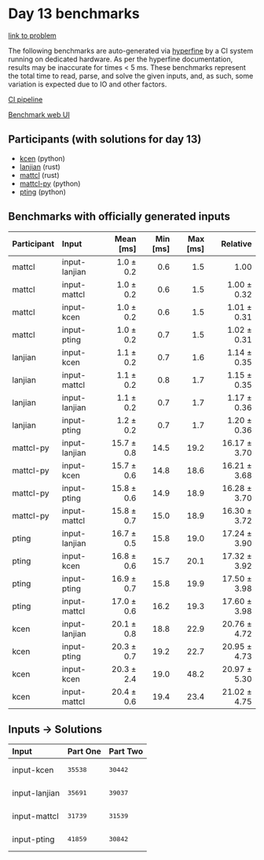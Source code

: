 # Day 13 benchmarks

[link to problem](https://adventofcode.com/2023/day/13)

The following benchmarks are auto-generated via
[hyperfine](https://github.com/sharkdp/hyperfine) by a CI system running on
dedicated hardware. As per the hyperfine documentation, results may be
inaccurate for times < 5 ms. These benchmarks represent the total time to read,
parse, and solve the given inputs, and, as such, some variation is expected due
to IO and other factors.

[CI pipeline](http://ci.papercode.net:8080/teams/main/pipelines/aoc2023)

[Benchmark web UI](https://aoc.ancalagon.black)


## Participants (with solutions for day 13)

- [kcen](https://github.com/kcen/aoc2023) (python)
- [lanjian](https://github.com/lanjian/aoc-2023) (rust)
- [mattcl](https://github.com/mattcl/aoc2023) (rust)
- [mattcl-py](https://github.com/mattcl/aoc2023-py) (python)
- [pting](https://github.com/pting/aoc2023) (python)


## Benchmarks with officially generated inputs

| Participant | Input | Mean [ms] | Min [ms] | Max [ms] | Relative |
|:---|:---|---:|---:|---:|---:|
| mattcl | input-lanjian | 1.0 ± 0.2 | 0.6 | 1.5 | 1.00 |
| mattcl | input-mattcl | 1.0 ± 0.2 | 0.6 | 1.5 | 1.00 ± 0.32 |
| mattcl | input-kcen | 1.0 ± 0.2 | 0.6 | 1.5 | 1.01 ± 0.31 |
| mattcl | input-pting | 1.0 ± 0.2 | 0.7 | 1.5 | 1.02 ± 0.31 |
| lanjian | input-kcen | 1.1 ± 0.2 | 0.7 | 1.6 | 1.14 ± 0.35 |
| lanjian | input-mattcl | 1.1 ± 0.2 | 0.8 | 1.7 | 1.15 ± 0.35 |
| lanjian | input-lanjian | 1.1 ± 0.2 | 0.7 | 1.7 | 1.17 ± 0.36 |
| lanjian | input-pting | 1.2 ± 0.2 | 0.7 | 1.7 | 1.20 ± 0.36 |
| mattcl-py | input-lanjian | 15.7 ± 0.8 | 14.5 | 19.2 | 16.17 ± 3.70 |
| mattcl-py | input-kcen | 15.7 ± 0.6 | 14.8 | 18.6 | 16.21 ± 3.68 |
| mattcl-py | input-pting | 15.8 ± 0.6 | 14.9 | 18.9 | 16.28 ± 3.70 |
| mattcl-py | input-mattcl | 15.8 ± 0.7 | 15.0 | 18.9 | 16.30 ± 3.72 |
| pting | input-lanjian | 16.7 ± 0.5 | 15.8 | 19.0 | 17.24 ± 3.90 |
| pting | input-kcen | 16.8 ± 0.6 | 15.7 | 20.1 | 17.32 ± 3.92 |
| pting | input-pting | 16.9 ± 0.7 | 15.8 | 19.9 | 17.50 ± 3.98 |
| pting | input-mattcl | 17.0 ± 0.6 | 16.2 | 19.3 | 17.60 ± 3.98 |
| kcen | input-lanjian | 20.1 ± 0.8 | 18.8 | 22.9 | 20.76 ± 4.72 |
| kcen | input-pting | 20.3 ± 0.7 | 19.2 | 22.7 | 20.95 ± 4.73 |
| kcen | input-kcen | 20.3 ± 2.4 | 19.0 | 48.2 | 20.97 ± 5.30 |
| kcen | input-mattcl | 20.4 ± 0.6 | 19.4 | 23.4 | 21.02 ± 4.75 |


## Inputs -> Solutions

| Input | Part One | Part Two |
|:---|:---|:---|
|input-kcen|<pre>35538</pre>|<pre>30442</pre>|
|input-lanjian|<pre>35691</pre>|<pre>39037</pre>|
|input-mattcl|<pre>31739</pre>|<pre>31539</pre>|
|input-pting|<pre>41859</pre>|<pre>30842</pre>|